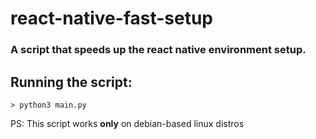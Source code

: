 # react-native-fast-setup
### A script that speeds up the react native environment setup.
## Running the script:
```> python3 main.py```

PS: This script works __only__ on debian-based linux distros
